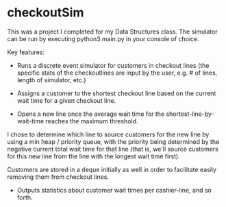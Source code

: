 # checkoutSim
This was a project I completed for my Data Structures class.
The simulator can be run by executing python3 main.py in your console of choice.

Key features:

- Runs a discrete event simulator for customers in checkout lines (the specific stats of the checkoutlines are input by the user, e.g. # of lines, length of simulator, etc.)

- Assigns a customer to the shortest checkout line based on the current wait time for a given checkout line.

- Opens a new line once the average wait time for the shortest-line-by-wait-time reaches the maximum threshold. 

I chose to determine which line to source customers for the new line by using a min heap / priority queue, with the priority being determined by the negative current total wait time for that line (that is, we'll source customers for this new line from the line with the longest wait time first).

Customers are stored in a deque initially as well in order to facilitate easily removing them from checkout lines.

- Outputs statistics about customer wait times per cashier-line, and so forth.